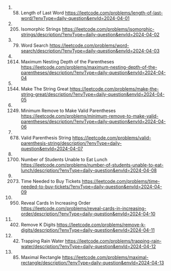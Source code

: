 1. 58. Length of Last Word
https://leetcode.com/problems/length-of-last-word/?envType=daily-question&envId=2024-04-01
2. 205. Isomorphic Strings
https://leetcode.com/problems/isomorphic-strings/description/?envType=daily-question&envId=2024-04-02
3. 79. Word Search
https://leetcode.com/problems/word-search/description/?envType=daily-question&envId=2024-04-03
4. 1614. Maximum Nesting Depth of the Parentheses
https://leetcode.com/problems/maximum-nesting-depth-of-the-parentheses/description/?envType=daily-question&envId=2024-04-04
5. 1544. Make The String Great
https://leetcode.com/problems/make-the-string-great/description/?envType=daily-question&envId=2024-04-05
6. 1249. Minimum Remove to Make Valid Parentheses
https://leetcode.com/problems/minimum-remove-to-make-valid-parentheses/description/?envType=daily-question&envId=2024-04-06
7. 678. Valid Parenthesis String
https://leetcode.com/problems/valid-parenthesis-string/description/?envType=daily-question&envId=2024-04-07
8. 1700. Number of Students Unable to Eat Lunch
https://leetcode.com/problems/number-of-students-unable-to-eat-lunch/description/?envType=daily-question&envId=2024-04-08
9. 2073. Time Needed to Buy Tickets
https://leetcode.com/problems/time-needed-to-buy-tickets/?envType=daily-question&envId=2024-04-09
10. 950. Reveal Cards In Increasing Order
https://leetcode.com/problems/reveal-cards-in-increasing-order/description/?envType=daily-question&envId=2024-04-10
11. 402. Remove K Digits
https://leetcode.com/problems/remove-k-digits/description/?envType=daily-question&envId=2024-04-11
12. 42. Trapping Rain Water
https://leetcode.com/problems/trapping-rain-water/description/?envType=daily-question&envId=2024-04-12
13. 85. Maximal Rectangle
https://leetcode.com/problems/maximal-rectangle/description/?envType=daily-question&envId=2024-04-13